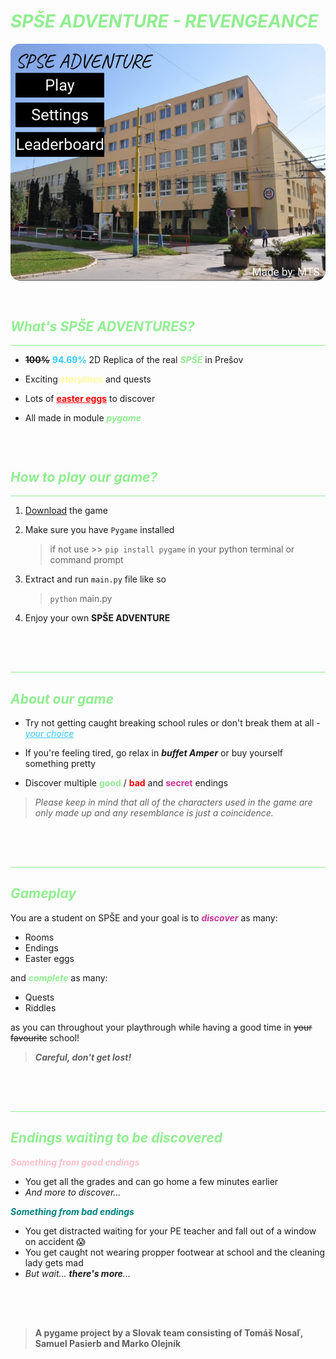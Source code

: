 # <i style="color: lightgreen">**SPŠE ADVENTURE - REVENGEANCE**</i>
<img src="img/title_screen.png" style="border-radius: 15px;"></img>
<div style="height: 15px"></div>

## <i style="color: lightgreen">**What's SPŠE ADVENTURES?**</i>
<hr style="background-color: lightgreen; border-radius: 3px">

- ~~**100%**~~ <b style="color: #33CCFF">**94.69%**</b> 2D Replica of the real <i style="color: lightgreen">***SPŠE***</i> in Prešov

- Exciting <i style="color: #FFFF99">***storylines***</i> and quests

- Lots of <u style="color: red"><b style="color: red">**easter eggs**</b></u> to discover 

- All made in module <i style="color: lightgreen">**pygame**</i>

<div style="height: 30px"></div>

## <i style="color: lightgreen">**How to play our game?**</i>

<hr style="background-color: lightgreen; border-radius: 3px">

1. <r>[Download](https://aeternix-forum.herokuapp.com/releases) </r> the game

2. Make sure you have `Pygame` installed
    > if not use >> `pip install pygame` in your python terminal or command prompt

3. Extract and run `main.py` file like so
    > `python` main.py 

4. Enjoy your own **SPŠE ADVENTURE**
<div style="height: 50px"></div>
<hr style="background-color: lightgreen">

## <i style="color: lightgreen">**About our game**</i>

- Try not getting caught breaking school rules or don't break them at all - <u style="color:#33CCFF"><i>your choice</i></u>

- If you're feeling tired, go relax in ***buffet Amper*** or buy yourself something pretty

- Discover multiple <b style="color: lightgreen">**good**</b> / <b style="color: red">bad</b> and <b style="color: #cc3399">secret</b> endings

> *Please keep in mind that all of the characters used in the game are only made up and any resemblance is just a coincidence.*

<div style="height: 50px"></div>
<hr style="background-color: lightgreen">

## <i style="color: lightgreen">**Gameplay**</i>
You are a student on SPŠE and your goal is to <i style="color: #cc3399">**discover**</i> as many:
- Rooms
- Endings
- Easter eggs

and <i style="color: lightgreen">**complete**</i> as many:
- Quests 
- Riddles

as you can throughout your playthrough while having a good time in ~~your favourite~~ school! <br>
> ***Careful, don't get lost!***
<div style="height: 50px"></div>
<hr style="background-color: lightgreen">

## <i style="color: lightgreen">**Endings waiting to be discovered**</i>

<i style="color: pink">**Something from good endings**</i>

- You get all the grades and can go home a few minutes earlier
- *And more to discover...*

<i style="color: teal">**Something from bad endings**</i>

- You get distracted waiting for your PE teacher and fall out of a window on accident 😱
- You get caught not wearing propper footwear at school and the cleaning lady gets mad
- *But wait... **there's more**...*

<div style="height: 50px"></div>

> **A pygame project by a Slovak team consisting of Tomáš Nosaľ, Samuel Pasierb and Marko Olejník**
